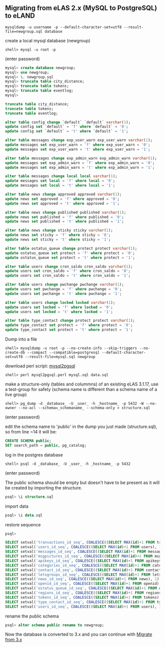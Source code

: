 ## Migrating from eLAS 2.x (MySQL to PostgreSQL) to eLAND

```shell
mysqldump -u username -p --default-character-set=utf8 --result-file=newgroup.sql database
```

create a local mysql database (newgroup)

```
shell> mysql -u root -p
```
(enter password)

```sql
mysql> create database newgroup;
mysql> use newgroup;
mysql> \. newgroup.sql
mysql> truncate table city_distance;
mysql> truncate table tokens;
mysql> truncate table eventlog;
mysql>

truncate table city_distance;
truncate table tokens;
truncate table eventlog;

alter table config change `default` `default` varchar(1);
update config set `default` = 'f' where `default` = '0';
update config set `default` = 't' where `default` = '1';

alter table messages change exp_user_warn exp_user_warn varchar(1);
update messages set exp_user_warn = 'f' where exp_user_warn = '0';
update messages set exp_user_warn = 't' where exp_user_warn = '1';

alter table messages change exp_admin_warn exp_admin_warn varchar(1);
update messages set exp_admin_warn = 'f' where exp_admin_warn = '0';
update messages set exp_admin_warn = 't' where exp_admin_warn = '1';

alter table messages change local local varchar(1);
update messages set local = 'f' where local = '0';
update messages set local = 't' where local = '1';

alter table news change approved approved varchar(1);
update news set approved = 'f' where approved = '0';
update news set approved = 't' where approved = '1';

alter table news change published published varchar(1);
update news set published = 'f' where published = '0';
update news set published = 't' where published = '1';

alter table news change sticky sticky varchar(1);
update news set sticky = 'f' where sticky = '0';
update news set sticky = 't' where sticky = '1';

alter table ostatus_queue change protect protect varchar(1);
update ostatus_queue set protect = 'f' where protect = '0';
update ostatus_queue set protect = 't' where protect = '1';

alter table users change cron_saldo cron_saldo varchar(1);
update users set cron_saldo = 'f' where cron_saldo = '0';
update users set cron_saldo = 't' where cron_saldo = '1';

alter table users change pwchange pwchange varchar(1);
update users set pwchange = 'f' where pwchange = '0';
update users set pwchange = 't' where pwchange = '1';

alter table users change locked locked varchar(1);
update users set locked = 'f' where locked = '0';
update users set locked = 't' where locked = '1';

alter table type_contact change protect protect varchar(1);
update type_contact set protect = 'f' where protect = '0';
update type_contact set protect = 't' where protect = '1';

```
Dump into a file

```shell
shell> mysqldump -u root -p --no-create-info --skip-triggers --no-create-db --compact --compatible=postgresql --default-character-set=utf8 --result-file=mysql.sql newgroup
```


download perl script: [mysql2pgsql](http://pgfoundry.org/frs/download.php/1535/mysql2pgsql.perl)

```shell
shell> perl mysql2pgsql.perl mysql.sql data.sql
```

make a structure-only (tables and colummns) of an existing eLAS 3.1.17, use a test-group for safety (schema name is different than a schema name of a live group)

```shell
shell> pg_dump -d _database_ -U _user_ -h _hostname_ -p 5432 -W --no-owner --no-acl --schema=_schemaname_ --schema-only > structure.sql
```
(enter password)

edit the schema name to 'public' in the dump you just made (structure.sql), so from line ~14 it will be:

```sql
CREATE SCHEMA public;
SET search_path = public, pg_catalog;
```

log in the postgres database
```shell
shell> psql -d _database_ -U _user_ -h _hostname_ -p 5432
```
(enter password)

The public schema should be empty but doesn't have to be present as it will be created by importing the structure.

```sql
psql> \i structure.sql
```
import data
```sql
psql> \i data.sql
```
restore sequence

```sql
psql>

SELECT setval('transactions_id_seq', COALESCE((SELECT MAX(id)+1 FROM transactions), 1), false);
SELECT setval('users_id_seq', COALESCE((SELECT MAX(id)+1 FROM users), 1), false);
SELECT setval('messages_id_seq', COALESCE((SELECT MAX(id)+1 FROM messages), 1), false);
SELECT setval('msgpictures_id_seq', COALESCE((SELECT MAX(id)+1 FROM msgpictures), 1), false);
SELECT setval('apikeys_id_seq', COALESCE((SELECT MAX(id)+1 FROM apikeys), 1), false);
SELECT setval('categories_id_seq', COALESCE((SELECT MAX(id)+1 FROM categories), 1), false);
SELECT setval('contact_id_seq', COALESCE((SELECT MAX(id)+1 FROM contact), 1), false);
SELECT setval('letsgroups_id_seq', COALESCE((SELECT MAX(id)+1 FROM letsgroups), 1), false);
SELECT setval('news_id_seq', COALESCE((SELECT MAX(id)+1 FROM news), 1), false);
SELECT setval('openid_id_seq', COALESCE((SELECT MAX(id)+1 FROM openid), 1), false);
SELECT setval('ostatus_queue_id_seq', COALESCE((SELECT MAX(id)+1 FROM ostatus_queue), 1), false);
SELECT setval('regions_id_seq', COALESCE((SELECT MAX(id)+1 FROM regions), 1), false);
SELECT setval('tokens_id_seq', COALESCE((SELECT MAX(id)+1 FROM tokens), 1), false);
SELECT setval('type_contact_id_seq', COALESCE((SELECT MAX(id)+1 FROM type_contact), 1), false);
SELECT setval('users_id_seq', COALESCE((SELECT MAX(id)+1 FROM users), 1), false);
```

rename the public schema
```sql
psql> alter schema public rename to newgroup;
```

Now the database is converted to 3.x and you can continue with [Migrate from 3.x](migrate-from-elas-3.md)

